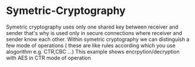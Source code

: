# Symetric-Cryptography
Symetric cryptography uses only one shared key between receiver and sender that's why is used only in secure connections where receiver and sender know each other. Within symetric cryptography we can distinguish a few mode of operations ( these are like rules according which you use alogorithm e.g. CTR,CBC ...) This example shows encrpytion/decryption with AES in CTR mode of operation
